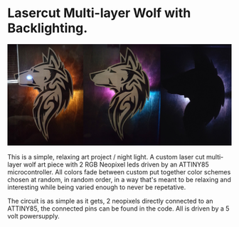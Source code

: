 # Lasercut Multi-layer Wolf with Backlighting.
![Photo of Wolf Art Project](/Wolf_Full.jpg)

This is a simple, relaxing art project / night light. A custom laser cut multi-layer wolf art piece with 2 RGB Neopixel leds driven by an ATTINY85 microcontroller. All colors fade between custom put together color schemes chosen at random, in random order, in a way that's meant to be relaxing and interesting while being varied enough to never be repetative. 

The circuit is as simple as it gets, 2 neopixels directly connected to an ATTINY85, the connected pins can be found in the code. All is driven by a 5 volt powersupply.

